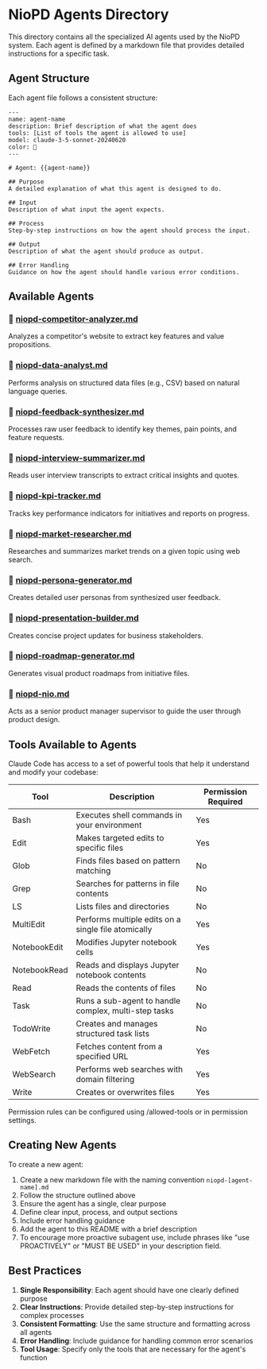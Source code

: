 # NioPD Agents Directory

This directory contains all the specialized AI agents used by the NioPD system. Each agent is defined by a markdown file that provides detailed instructions for a specific task.

## Agent Structure

Each agent file follows a consistent structure:

```
---
name: agent-name
description: Brief description of what the agent does
tools: [List of tools the agent is allowed to use]
model: claude-3-5-sonnet-20240620
color: 🤖
---

# Agent: {{agent-name}}

## Purpose
A detailed explanation of what this agent is designed to do.

## Input
Description of what input the agent expects.

## Process
Step-by-step instructions on how the agent should process the input.

## Output
Description of what the agent should produce as output.

## Error Handling
Guidance on how the agent should handle various error conditions.

```

## Available Agents

### 🤖 [niopd-competitor-analyzer.md](niopd-competitor-analyzer.md)
Analyzes a competitor's website to extract key features and value propositions.

### 🤖 [niopd-data-analyst.md](niopd-data-analyst.md)
Performs analysis on structured data files (e.g., CSV) based on natural language queries.

### 🤖 [niopd-feedback-synthesizer.md](niopd-feedback-synthesizer.md)
Processes raw user feedback to identify key themes, pain points, and feature requests.

### 🤖 [niopd-interview-summarizer.md](niopd-interview-summarizer.md)
Reads user interview transcripts to extract critical insights and quotes.

### 🤖 [niopd-kpi-tracker.md](niopd-kpi-tracker.md)
Tracks key performance indicators for initiatives and reports on progress.

### 🤖 [niopd-market-researcher.md](niopd-market-researcher.md)
Researches and summarizes market trends on a given topic using web search.

### 🤖 [niopd-persona-generator.md](niopd-persona-generator.md)
Creates detailed user personas from synthesized user feedback.

### 🤖 [niopd-presentation-builder.md](niopd-presentation-builder.md)
Creates concise project updates for business stakeholders.

### 🤖 [niopd-roadmap-generator.md](niopd-roadmap-generator.md)
Generates visual product roadmaps from initiative files.

### 🤖 [niopd-nio.md](niopd-nio.md)
Acts as a senior product manager supervisor to guide the user through product design.

## Tools Available to Agents

Claude Code has access to a set of powerful tools that help it understand and modify your codebase:

| Tool | Description | Permission Required |
|------|-------------|---------------------|
| Bash | Executes shell commands in your environment | Yes |
| Edit | Makes targeted edits to specific files | Yes |
| Glob | Finds files based on pattern matching | No |
| Grep | Searches for patterns in file contents | No |
| LS | Lists files and directories | No |
| MultiEdit | Performs multiple edits on a single file atomically | Yes |
| NotebookEdit | Modifies Jupyter notebook cells | Yes |
| NotebookRead | Reads and displays Jupyter notebook contents | No |
| Read | Reads the contents of files | No |
| Task | Runs a sub-agent to handle complex, multi-step tasks | No |
| TodoWrite | Creates and manages structured task lists | No |
| WebFetch | Fetches content from a specified URL | Yes |
| WebSearch | Performs web searches with domain filtering | Yes |
| Write | Creates or overwrites files | Yes |

Permission rules can be configured using /allowed-tools or in permission settings.

## Creating New Agents

To create a new agent:

1. Create a new markdown file with the naming convention `niopd-[agent-name].md`
2. Follow the structure outlined above
3. Ensure the agent has a single, clear purpose
4. Define clear input, process, and output sections
5. Include error handling guidance
6. Add the agent to this README with a brief description
7. To encourage more proactive subagent use, include phrases like "use PROACTIVELY" or "MUST BE USED" in your description field.

## Best Practices

1. **Single Responsibility**: Each agent should have one clearly defined purpose
2. **Clear Instructions**: Provide detailed step-by-step instructions for complex processes
3. **Consistent Formatting**: Use the same structure and formatting across all agents
4. **Error Handling**: Include guidance for handling common error scenarios
5. **Tool Usage**: Specify only the tools that are necessary for the agent's function